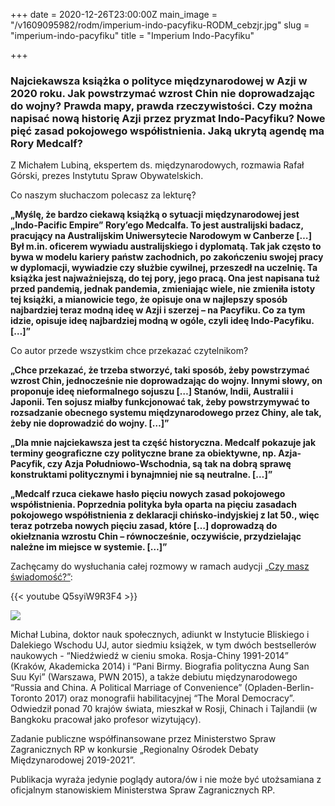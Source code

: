 +++
date = 2020-12-26T23:00:00Z
main_image = "/v1609095982/rodm/imperium-indo-pacyfiku-RODM_cebzjr.jpg"
slug = "imperium-indo-pacyfiku"
title = "Imperium Indo-Pacyfiku"

+++
### **Najciekawsza książka o polityce międzynarodowej w Azji w 2020 roku. Jak powstrzymać wzrost Chin nie doprowadzając do wojny? Prawda mapy, prawda rzeczywistości. Czy można napisać nową historię Azji przez pryzmat Indo-Pacyfiku? Nowe pięć zasad pokojowego współistnienia. Jaką ukrytą agendę ma Rory Medcalf?**

Z Michałem Lubiną, ekspertem ds. międzynarodowych, rozmawia Rafał Górski, prezes Instytutu Spraw Obywatelskich.

Co naszym słuchaczom polecasz za lekturę?

**„Myślę, że bardzo ciekawą książką o sytuacji międzynarodowej jest „Indo-Pacific Empire” Rory’ego Medcalfa. To jest australijski badacz, pracujący na Australijskim Uniwersytecie Narodowym w Canberze \[…\] Był m.in. oficerem wywiadu australijskiego i dyplomatą. Tak jak często to bywa w modelu kariery państw zachodnich, po zakończeniu swojej pracy w dyplomacji, wywiadzie czy służbie cywilnej, przeszedł na uczelnię. Ta książka jest najważniejszą, do tej pory, jego pracą. Ona jest napisana tuż przed pandemią, jednak pandemia, zmieniając wiele, nie zmieniła istoty tej książki, a mianowicie tego, że opisuje ona w najlepszy sposób najbardziej teraz modną ideę w Azji i szerzej – na Pacyfiku. Co za tym idzie, opisuje ideę najbardziej modną w ogóle, czyli ideę Indo-Pacyfiku. \[…\]”**

Co autor przede wszystkim chce przekazać czytelnikom?

**„Chce przekazać, że trzeba stworzyć, taki sposób, żeby powstrzymać wzrost Chin, jednocześnie nie doprowadzając do wojny. Innymi słowy, on proponuje ideę nieformalnego sojuszu \[…\] Stanów, Indii, Australii i Japonii. Ten sojusz miałby funkcjonować tak, żeby powstrzymywać to rozsadzanie obecnego systemu międzynarodowego przez Chiny, ale tak, żeby nie doprowadzić do wojny. \[…\]”**

**„Dla mnie najciekawsza jest ta część historyczna. Medcalf pokazuje jak terminy geograficzne czy polityczne brane za obiektywne, np. Azja-Pacyfik, czy Azja Południowo-Wschodnia, są tak na dobrą sprawę konstruktami politycznymi i bynajmniej nie są neutralne. \[…\]”**

**„Medcalf rzuca ciekawe hasło pięciu nowych zasad pokojowego współistnienia. Poprzednia polityka była oparta na pięciu zasadach pokojowego współistnienia z deklaracji chińsko-indyjskiej z lat 50., więc teraz potrzeba nowych pięciu zasad, które \[…\] doprowadzą do okiełznania wzrostu Chin – równocześnie, oczywiście, przydzielając należne im miejsce w systemie. \[…\]”**

Zachęcamy do wysłuchania całej rozmowy w ramach audycji [„Czy masz świadomość?”](https://instytutsprawobywatelskich.pl/imperium-indo-pacyfiku/ "https://instytutsprawobywatelskich.pl/imperium-indo-pacyfiku/"):

{{< youtube Q5syiW9R3F4 >}}

![](https://res.cloudinary.com/inspro/image/upload/v1589991167/rodm/Michal-Lubina_wesoiv.jpg)

Michał Lubina, doktor nauk społecznych, adiunkt w Instytucie Bliskiego i Dalekiego Wschodu UJ, autor siedmiu książek, w tym dwóch bestsellerów naukowych - “Niedźwiedź w cieniu smoka. Rosja-Chiny 1991-2014” (Kraków, Akademicka 2014) i “Pani Birmy. Biografia polityczna Aung San Suu Kyi” (Warszawa, PWN 2015), a także debiutu międzynarodowego “Russia and China. A Political Marriage of Convenience” (Opladen-Berlin-Toronto 2017) oraz monografii habilitacyjnej “The Moral Democracy”. Odwiedził ponad 70 krajów świata, mieszkał w Rosji, Chinach i Tajlandii (w Bangkoku pracował jako profesor wizytujący).

Zadanie publiczne współfinansowane przez Ministerstwo Spraw Zagranicznych RP w konkursie „Regionalny Ośrodek Debaty Międzynarodowej 2019-2021”.

Publikacja wyraża jedynie poglądy autora/ów i nie może być utożsamiana z oficjalnym stanowiskiem Ministerstwa Spraw Zagranicznych RP.